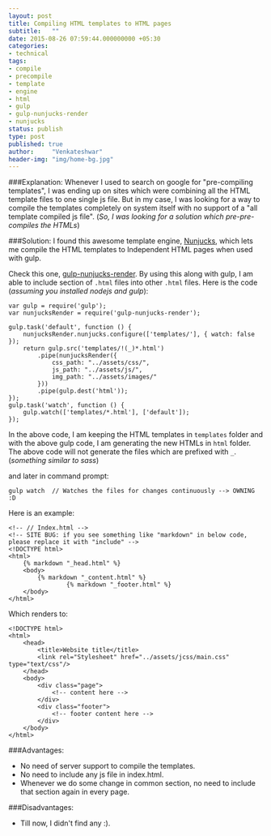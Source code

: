 ```yaml
---
layout: post
title: Compiling HTML templates to HTML pages
subtitle:   ""
date: 2015-08-26 07:59:44.000000000 +05:30
categories:
- technical
tags:
- compile
- precompile
- template
- engine
- html
- gulp
- gulp-nunjucks-render
- nunjucks
status: publish
type: post
published: true
author:     "Venkateshwar"
header-img: "img/home-bg.jpg"
---
```


###Explanation:
Whenever I used to search on google for "pre-compiling templates", I was ending up on sites which were combining all the HTML template files to one single js file. But in my case, I was looking for a way to compile the templates completely on system itself with no support of a "all template compiled js file". (_So, I was looking for a solution which pre-pre-compiles the HTMLs_)

###Solution:
I found this awesome template engine, [Nunjucks][1], which lets me compile the HTML templates to Independent HTML pages when used with gulp. 

Check this one, [gulp-nunjucks-render](https://github.com/carlosl/gulp-nunjucks-render). By using this along with gulp, I am able to include section of `.html` files into other `.html` files. Here is the code (_assuming you installed nodejs and gulp_):

	var gulp = require('gulp');
	var nunjucksRender = require('gulp-nunjucks-render');

	gulp.task('default', function () {
	    nunjucksRender.nunjucks.configure(['templates/'], { watch: false });
	    return gulp.src('templates/!(_)*.html')
	        .pipe(nunjucksRender({
	        	css_path: "../assets/css/",
	        	js_path: "../assets/js/",
	        	img_path: "../assets/images/"
	        }))
	        .pipe(gulp.dest('html'));
	});
	gulp.task('watch', function () {
	    gulp.watch(['templates/*.html'], ['default']);
	});

In the above code, I am keeping the HTML templates in `templates` folder and with the above gulp code, I am generating the new HTMLs in `html` folder. The above code will not generate the files which are prefixed with `_`. (_something similar to sass_)

and later in command prompt:

    gulp watch  // Watches the files for changes continuously --> OWNING :D

Here is an example:

    <!-- // Index.html -->
    <!-- SITE BUG: if you see something like "markdown" in below code, please replace it with "include" -->
	<!DOCTYPE html>
	<html>
		{% markdown "_head.html" %}
		<body>
			{% markdown "_content.html" %}
            		{% markdown "_footer.html" %}
		</body>
	</html>

Which renders to:

	<!DOCTYPE html>
	<html>
	    <head>
		    <title>Website title</title>
		    <link rel="Stylesheet" href="../assets/jcss/main.css" type="text/css"/>
	    </head>
		<body>
			<div class="page">
				<!-- content here -->
			</div>
            <div class="footer">
                <!-- footer content here -->
            </div>
		</body>
	</html>

###Advantages:
- No need of server support to compile the templates.
- No need to include any js file in index.html.
- Whenever we do some change in common section, no need to include that section again in every page.

###Disadvantages:
- Till now, I didn't find any :).

  [1]: http://mozilla.github.io/nunjucks/
